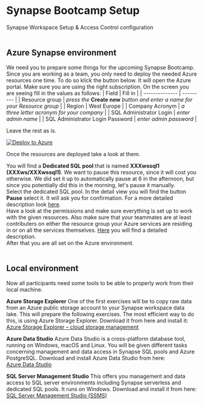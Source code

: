 # Synapse Bootcamp Setup
Synapse Workspace Setup &amp; Access Control configuration
</br>
</br>
## Azure Synapse environment

We need you to prepare some things for the upcoming Synapse Bootcamp. Since you are working as a team, you only need to deploy the needed Azure resources one time. To do so klick the button below. It will open the Azure portal. Make sure you are using the right subscription. On the screen you are seeing fill in the values as follows:
| Field | Fill in |
| -------------- | --------- |
| Resource group | *press the* **Create new** *button and enter a name for your Resource group* |
| Region | West Europe |
| Company Acronym | *a three letter acronym for your company* |
| SQL Administrator Login | *enter admin name* |
| SQL Administrator Login Password | *enter admin password* |

Leave the rest as is.

[![Deploy to Azure](https://aka.ms/deploytoazurebutton)](https://portal.azure.com/#create/Microsoft.Template/uri/https%3A%2F%2Fraw.githubusercontent.com%2Falschroe%2FSynapseSetup%2Fmain%2Fazuredeploy.json)

Once the resources are deployed take a look at them.

You will find a **Dedicated SQL pool** that is named **XXXwssql1 (XXXws/XXXwssql1)**. We want to pause this resource, since it will cost you otherwise. We did set it up to automatically pause at 6 in the afternoon, but since you potentially did this in the morning, let's pause it manually. </br>
Select the dedicated SQL pool. In the detail view you will find the button **Pause** select it. It will ask you for confirmation. For a more detailed description look [here](https://docs.microsoft.com/en-us/azure/synapse-analytics/sql-data-warehouse/pause-and-resume-compute-portal). </br>
Have a look at the permissions and make sure everything is set up to work with the given resources. Also make sure that your teammates are at least contributers on either the resource group your Azure services are residing in or on all the services themselves. [Here](https://docs.microsoft.com/en-us/azure/synapse-analytics/security/how-to-set-up-access-control) you will find a detailed description. </br>
After that you are all set on the Azure environment.
</br>
</br>
## Local environment

Now all participants need some tools to be able to properly work from their local machine.

**Azure Storage Explorer**
One of the first exercises will be to copy raw data from an Azure public storage account to your Synapse workspace data lake. This will prepare the following exercises. The most efficient way to do this, is using Azure Storage Explorer. Download it from here and install it: </br>
[Azure Storage Explorer – cloud storage management](https://azure.microsoft.com/en-us/features/storage-explorer/)

**Azure Data Studio**
Azure Data Studio is a cross-platform database tool, running on Windows, macOS and Linux.
You will be given different tasks concerning management and data access in Synapse SQL pools and Azure PostgreSQL.
Download and install Azure Data Studio from here: </br>
[Azure Data Studio](https://docs.microsoft.com/en-us/sql/azure-data-studio/download-azure-data-studio?view=sql-server-ver15)

**SQL Server Management Studio**
This offers you management and data access to SQL server environments including Synapse serverless and dedicated SQL pools. It runs on Windows. Download and install it from here: </br>
[SQL Server Management Studio (SSMS)](https://docs.microsoft.com/en-us/sql/ssms/sql-server-management-studio-ssms?view=sql-server-ver15)
 